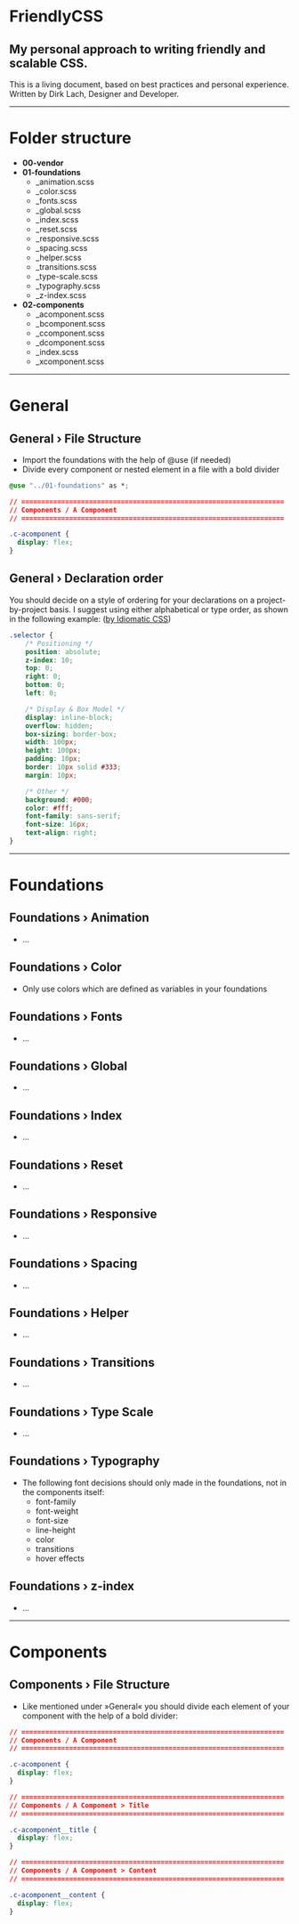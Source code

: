 # FriendlyCSS

## My personal approach to writing friendly and scalable CSS.
This is a living document, based on best practices and personal experience. Written by Dirk Lach, Designer and Developer.

---

# Folder structure

- **00-vendor**
- **01-foundations**
  - _animation.scss
  - _color.scss
  - _fonts.scss
  - _global.scss
  - _index.scss
  - _reset.scss
  - _responsive.scss
  - _spacing.scss
  - _helper.scss
  - _transitions.scss
  - _type-scale.scss
  - _typography.scss
  - _z-index.scss
- **02-components**
  - _acomponent.scss
  - _bcomponent.scss
  - _ccomponent.scss
  - _dcomponent.scss
  - _index.scss
  - _xcomponent.scss

---

# General

## General › File Structure
- Import the foundations with the help of @use (if needed)
- Divide every component or nested element in a file with a bold divider

```css
@use "../01-foundations" as *;

// ==================================================================
// Components / A Component
// ==================================================================

.c-acomponent {
  display: flex;
}
```

## General › Declaration order

You should decide on a style of ordering for your declarations on a project-by-project basis. I suggest using either alphabetical or type order, as shown in the following example: ([by Idiomatic CSS](https://github.com/necolas/idiomatic-css#declaration-order))

```css
.selector {
    /* Positioning */
    position: absolute;
    z-index: 10;
    top: 0;
    right: 0;
    bottom: 0;
    left: 0;

    /* Display & Box Model */
    display: inline-block;
    overflow: hidden;
    box-sizing: border-box;
    width: 100px;
    height: 100px;
    padding: 10px;
    border: 10px solid #333;
    margin: 10px;

    /* Other */
    background: #000;
    color: #fff;
    font-family: sans-serif;
    font-size: 16px;
    text-align: right;
}
```

---

# Foundations

## Foundations › Animation
- …

## Foundations › Color
- Only use colors which are defined as variables in your foundations

## Foundations › Fonts
- …

## Foundations › Global
- …

## Foundations › Index
- …

## Foundations › Reset
- …

## Foundations › Responsive
- …

## Foundations › Spacing
- …

## Foundations › Helper
- …

## Foundations › Transitions
- …

## Foundations › Type Scale
- …

## Foundations › Typography
- The following font decisions should only made in the foundations, not in the components itself:
  - font-family
  - font-weight
  - font-size
  - line-height
  - color
  - transitions
  - hover effects

## Foundations › z-index
- …

---

# Components

## Components › File Structure
- Like mentioned under »General« you should divide each element of your component with the help of a bold divider:
```css
// ==================================================================
// Components / A Component
// ==================================================================

.c-acomponent {
  display: flex;
}

// ==================================================================
// Components / A Component > Title
// ==================================================================

.c-acomponent__title {
  display: flex;
}

// ==================================================================
// Components / A Component > Content
// ==================================================================

.c-acomponent__content {
  display: flex;
}
```

   
